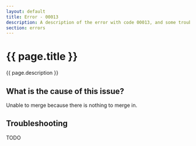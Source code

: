 ```yaml
---
layout: default
title: Error - 00013
description: A description of the error with code 00013, and some trouble shooting steps.
section: errors
---
```


# {{ page.title }}
{{ page.description }}

## What is the cause of this issue?
Unable to merge because there is nothing to merge in.

## Troubleshooting
TODO